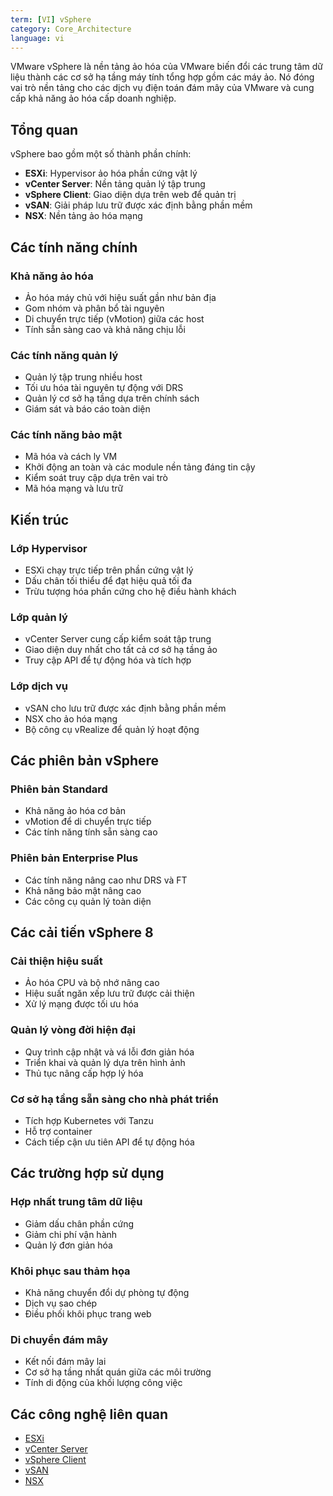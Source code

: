 ```yaml
---
term: [VI] vSphere
category: Core_Architecture
language: vi
---
```


VMware vSphere là nền tảng ảo hóa của VMware biến đổi các trung tâm dữ liệu thành các cơ sở hạ tầng máy tính tổng hợp gồm các máy ảo. Nó đóng vai trò nền tảng cho các dịch vụ điện toán đám mây của VMware và cung cấp khả năng ảo hóa cấp doanh nghiệp.

## Tổng quan

vSphere bao gồm một số thành phần chính:
- **ESXi**: Hypervisor ảo hóa phần cứng vật lý
- **vCenter Server**: Nền tảng quản lý tập trung
- **vSphere Client**: Giao diện dựa trên web để quản trị
- **vSAN**: Giải pháp lưu trữ được xác định bằng phần mềm
- **NSX**: Nền tảng ảo hóa mạng

## Các tính năng chính

### Khả năng ảo hóa
- Ảo hóa máy chủ với hiệu suất gần như bản địa
- Gom nhóm và phân bổ tài nguyên
- Di chuyển trực tiếp (vMotion) giữa các host
- Tính sẵn sàng cao và khả năng chịu lỗi

### Các tính năng quản lý
- Quản lý tập trung nhiều host
- Tối ưu hóa tài nguyên tự động với DRS
- Quản lý cơ sở hạ tầng dựa trên chính sách
- Giám sát và báo cáo toàn diện

### Các tính năng bảo mật
- Mã hóa và cách ly VM
- Khởi động an toàn và các module nền tảng đáng tin cậy
- Kiểm soát truy cập dựa trên vai trò
- Mã hóa mạng và lưu trữ

## Kiến trúc

### Lớp Hypervisor
- ESXi chạy trực tiếp trên phần cứng vật lý
- Dấu chân tối thiểu để đạt hiệu quả tối đa
- Trừu tượng hóa phần cứng cho hệ điều hành khách

### Lớp quản lý
- vCenter Server cung cấp kiểm soát tập trung
- Giao diện duy nhất cho tất cả cơ sở hạ tầng ảo
- Truy cập API để tự động hóa và tích hợp

### Lớp dịch vụ
- vSAN cho lưu trữ được xác định bằng phần mềm
- NSX cho ảo hóa mạng
- Bộ công cụ vRealize để quản lý hoạt động

## Các phiên bản vSphere

### Phiên bản Standard
- Khả năng ảo hóa cơ bản
- vMotion để di chuyển trực tiếp
- Các tính năng tính sẵn sàng cao

### Phiên bản Enterprise Plus
- Các tính năng nâng cao như DRS và FT
- Khả năng bảo mật nâng cao
- Các công cụ quản lý toàn diện

## Các cải tiến vSphere 8

### Cải thiện hiệu suất
- Ảo hóa CPU và bộ nhớ nâng cao
- Hiệu suất ngăn xếp lưu trữ được cải thiện
- Xử lý mạng được tối ưu hóa

### Quản lý vòng đời hiện đại
- Quy trình cập nhật và vá lỗi đơn giản hóa
- Triển khai và quản lý dựa trên hình ảnh
- Thủ tục nâng cấp hợp lý hóa

### Cơ sở hạ tầng sẵn sàng cho nhà phát triển
- Tích hợp Kubernetes với Tanzu
- Hỗ trợ container
- Cách tiếp cận ưu tiên API để tự động hóa

## Các trường hợp sử dụng

### Hợp nhất trung tâm dữ liệu
- Giảm dấu chân phần cứng
- Giảm chi phí vận hành
- Quản lý đơn giản hóa

### Khôi phục sau thảm họa
- Khả năng chuyển đổi dự phòng tự động
- Dịch vụ sao chép
- Điều phối khôi phục trang web

### Di chuyển đám mây
- Kết nối đám mây lai
- Cơ sở hạ tầng nhất quán giữa các môi trường
- Tính di động của khối lượng công việc

## Các công nghệ liên quan

- [ESXi](/glossary/term/esxi)
- [vCenter Server](/glossary/term/vcenter-server)
- [vSphere Client](/glossary/term/vsphere-client)
- [vSAN](/glossary/term/vsan)
- [NSX](/glossary/term/nsx)
